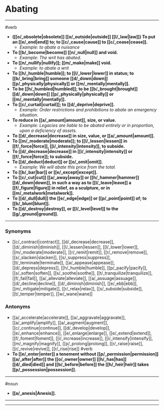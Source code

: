 # Abating
---
#verb
- **([[o/_obsolete|obsolete]] [[o/_outside|outside]] [[l/_law|law]]) To put an [[e/_end|end]] to; to [[c/_cause|cause]] to [[c/_cease|cease]].**
	- _Example: to abate a nuisance_
- **To [[b/_become|become]] [[n/_null|null]] and void.**
	- _Example: The writ has abated._
- **To [[n/_nullify|nullify]]; [[m/_make|make]] void.**
	- _Example: to abate a writ_
- **To [[h/_humble|humble]]; to [[l/_lower|lower]] in status; to [[b/_bring|bring]] someone [[d/_down|down]] [[p/_physically|physically]] or [[m/_mentally|mentally]].**
- **To be [[h/_humbled|humbled]]; to be [[b/_brought|brought]] [[d/_down|down]] [[p/_physically|physically]] or [[m/_mentally|mentally]].**
- **To [[c/_curtail|curtail]]; to [[d/_deprive|deprive]].**
	- _Example: Order restrictions and prohibitions to abate an emergency situation._
- **To reduce in [[a/_amount|amount]], size, or value.**
	- _Example: Legacies are liable to be abated entirely or in proportion, upon a deficiency of assets._
- **To [[d/_decrease|decrease]] in size, value, or [[a/_amount|amount]].**
- **To [[m/_moderate|moderate]]; to [[l/_lessen|lessen]] in [[f/_force|force]], [[i/_intensity|intensity]], to subside.**
- **To [[d/_decrease|decrease]] in [[i/_intensity|intensity]] or [[f/_force|force]]; to subside.**
- **To [[d/_deduct|deduct]] or [[o/_omit|omit]].**
	- _Example: We will abate this price from the total._
- **To [[b/_bar|bar]] or [[e/_except|except]].**
- **To [[c/_cut|cut]] [[a/_away|away]] or [[h/_hammer|hammer]] [[d/_down|down]], in such a way as to [[l/_leave|leave]] a [[f/_figure|figure]] in relief, as a sculpture, or in [[m/_metalwork|metalwork]].**
- **To [[d/_dull|dull]] the [[e/_edge|edge]] or [[p/_point|point]] of; to [[b/_blunt|blunt]].**
- **To [[d/_destroy|destroy]], or [[l/_level|level]] to the [[g/_ground|ground]].**
---
### Synonyms
- [[c/_contract|contract]], [[d/_decrease|decrease]], [[d/_diminish|diminish]], [[l/_lessen|lessen]], [[l/_lower|lower]], [[m/_moderate|moderate]], [[r/_remit|remit]], [[r/_remove|remove]], [[s/_slacken|slacken]], [[s/_suppress|suppress]], [[t/_terminate|terminate]], [[a/_appease|appease]], [[d/_depress|depress]], [[h/_humble|humble]], [[p/_pacify|pacify]], [[s/_soften|soften]], [[s/_soothe|soothe]], [[t/_tranquilize|tranquilize]], [[f/_fail|fail]], [[a/_alleviate|alleviate]], [[a/_assuage|assuage]], [[d/_decline|decline]], [[d/_diminish|diminish]], [[e/_ebb|ebb]], [[m/_mitigate|mitigate]], [[r/_relax|relax]], [[s/_subside|subside]], [[t/_temper|temper]], [[w/_wane|wane]]
### Antonyms
- [[a/_accelerate|accelerate]], [[a/_aggravate|aggravate]], [[a/_amplify|amplify]], [[a/_augment|augment]], [[c/_continue|continue]], [[d/_develop|develop]], [[e/_enhance|enhance]], [[e/_enlarge|enlarge]], [[e/_extend|extend]], [[f/_foment|foment]], [[i/_increase|increase]], [[i/_intensify|intensify]], [[m/_magnify|magnify]], [[p/_prolong|prolong]], [[r/_raise|raise]], [[r/_revive|revive]], [[r/_rise|rise]]
#verb
- **To [[e/_enter|enter]] a tenement without [[p/_permission|permission]] [[a/_after|after]] the [[o/_owner|owner]] [[h/_has|has]] [[d/_died|died]] and [[b/_before|before]] the [[h/_heir|heir]] takes [[p/_possession|possession]].**
---
#noun
- **[[a/_anesis|Anesis]].**
---
---
